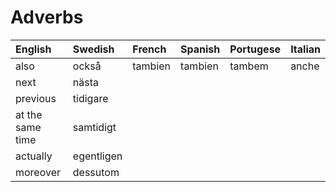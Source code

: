 # Adverbs

| English          | Swedish    | French  | Spanish | Portugese | Italian |
| :--------------- | :--------- | :------ | :------ | :-------- | :------ |
| also             | också      | tambien | tambien | tambem    | anche   |
| next             | nästa      |
| previous         | tidigare   |
| at the same time | samtidigt  |
| actually         | egentligen |
| moreover         | dessutom   |
